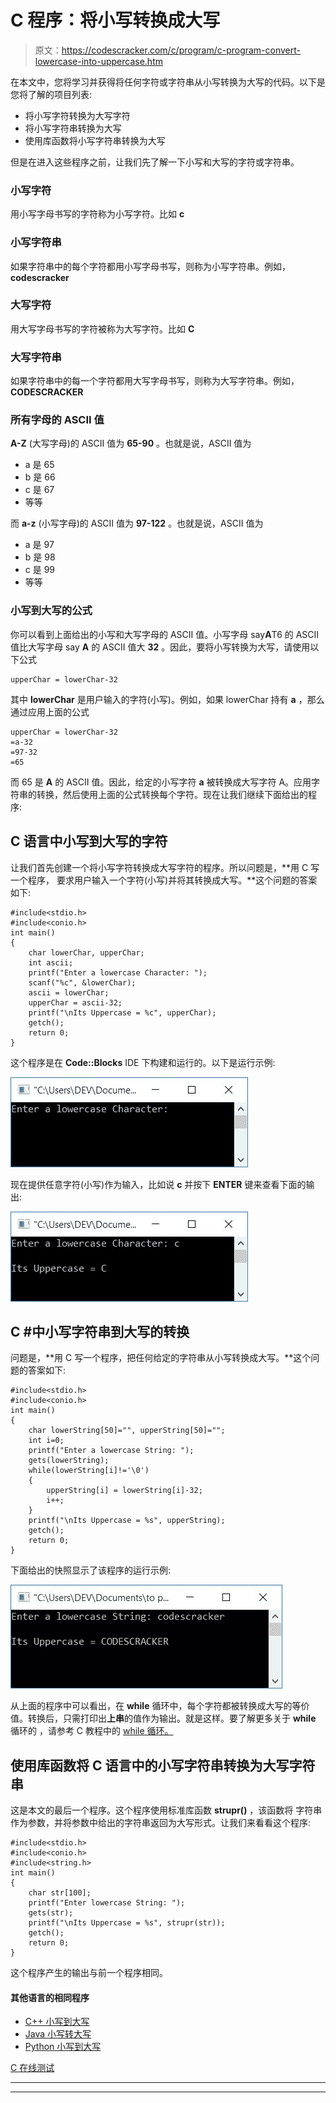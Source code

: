 # C 程序：将小写转换成大写

> 原文：<https://codescracker.com/c/program/c-program-convert-lowercase-into-uppercase.htm>

在本文中，您将学习并获得将任何字符或字符串从小写转换为大写的代码。以下是您将了解的项目列表:

*   将小写字符转换为大写字符
*   将小写字符串转换为大写
*   使用库函数将小写字符串转换为大写

但是在进入这些程序之前，让我们先了解一下小写和大写的字符或字符串。

### 小写字符

用小写字母书写的字符称为小写字符。比如 **c**

### 小写字符串

如果字符串中的每个字符都用小写字母书写，则称为小写字符串。例如， **codescracker**

### 大写字符

用大写字母书写的字符被称为大写字符。比如 **C**

### 大写字符串

如果字符串中的每一个字符都用大写字母书写，则称为大写字符串。例如， **CODESCRACKER**

### 所有字母的 ASCII 值

**A-Z** (大写字母)的 ASCII 值为 **65-90** 。也就是说，ASCII 值为

*   a 是 65
*   b 是 66
*   c 是 67
*   等等

而 **a-z** (小写字母)的 ASCII 值为 **97-122** 。也就是说，ASCII 值为

*   a 是 97
*   b 是 98
*   c 是 99
*   等等

### 小写到大写的公式

你可以看到上面给出的小写和大写字母的 ASCII 值。小写字母 say**A**T6 的 ASCII 值比大写字母 say **A** 的 ASCII 值大 **32** 。因此，要将小写转换为大写，请使用以下公式

```
upperChar = lowerChar-32
```

其中 **lowerChar** 是用户输入的字符(小写)。例如，如果 lowerChar 持有 **a** ，那么通过应用上面的公式

```
upperChar = lowerChar-32
=a-32
=97-32
=65
```

而 65 是 **A** 的 ASCII 值。因此，给定的小写字符 **a** 被转换成大写字符 A。应用字符串的转换，然后使用上面的公式转换每个字符。现在让我们继续下面给出的程序:

## C 语言中小写到大写的字符

让我们首先创建一个将小写字符转换成大写字符的程序。所以问题是，**用 C 写一个程序， 要求用户输入一个字符(小写)并将其转换成大写。**这个问题的答案如下:

```
#include<stdio.h>
#include<conio.h>
int main()
{
    char lowerChar, upperChar;
    int ascii;
    printf("Enter a lowercase Character: ");
    scanf("%c", &lowerChar);
    ascii = lowerChar;
    upperChar = ascii-32;
    printf("\nIts Uppercase = %c", upperChar);
    getch();
    return 0;
}
```

这个程序是在 **Code::Blocks** IDE 下构建和运行的。以下是运行示例:

![lowercase to uppercase character c](img/0137cf5b806477bab8e97935ca06ca3c.png)

现在提供任意字符(小写)作为输入，比如说 **c** 并按下 **ENTER** 键来查看下面的输出:

![c lowercase to uppercase character](img/b3830d7c067ea607a09b7f61e1e44c5b.png)

## C #中小写字符串到大写的转换

问题是，**用 C 写一个程序，把任何给定的字符串从小写转换成大写。**这个问题的答案如下:

```
#include<stdio.h>
#include<conio.h>
int main()
{
    char lowerString[50]="", upperString[50]="";
    int i=0;
    printf("Enter a lowercase String: ");
    gets(lowerString);
    while(lowerString[i]!='\0')
    {
        upperString[i] = lowerString[i]-32;
        i++;
    }
    printf("\nIts Uppercase = %s", upperString);
    getch();
    return 0;
}
```

下面给出的快照显示了该程序的运行示例:

![c program convert lowercase to uppercase](img/1ea864fb99c1e0991608b3c0104c1cc1.png)

从上面的程序中可以看出，在 **while** 循环中，每个字符都被转换成大写的等价值。转换后，只需打印出**上串**的值作为输出。就是这样。要了解更多关于 **while** 循环的 ，请参考 C 教程中的 [while 循环。](/c/c-while-loop.htm)

## 使用库函数将 C 语言中的小写字符串转换为大写字符串

这是本文的最后一个程序。这个程序使用标准库函数 **strupr()** ，该函数将 字符串作为参数，并将参数中给出的字符串返回为大写形式。让我们来看看这个程序:

```
#include<stdio.h>
#include<conio.h>
#include<string.h>
int main()
{
    char str[100];
    printf("Enter lowercase String: ");
    gets(str);
    printf("\nIts Uppercase = %s", strupr(str));
    getch();
    return 0;
}
```

这个程序产生的输出与前一个程序相同。

#### 其他语言的相同程序

*   [C++ 小写到大写](/cpp/program/cpp-program-convert-lowercase-into-uppercase.htm)
*   [Java 小写转大写](/java/program/java-program-convert-lowercase-to-uppercase.htm)
*   [Python 小写到大写](/python/program/python-program-convert-lowercase-to-uppercase.htm)

[C 在线测试](/exam/showtest.php?subid=2)

* * *

* * *